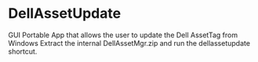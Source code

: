 # DellAssetUpdate
 GUI Portable App that allows the user to update the Dell AssetTag from Windows
 Extract the internal DellAssetMgr.zip and run the dellassetupdate shortcut.
